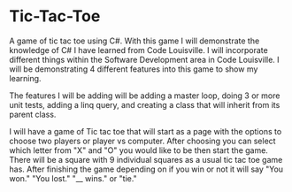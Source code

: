 # Tic-Tac-Toe
A game of tic tac toe using C#.
With this game I will demonstrate the knowledge of C# I have learned from Code Louisville. I will incorporate different things within the Software Development area in Code Louisville. I will be demonstrating 4 different features into this game to show my learning.

The features I will be adding will be adding a master loop, doing 3 or more unit tests, adding a linq query, and creating a class that will inherit from its parent class.

I will have a game of Tic tac toe that will start as a page with the options to choose two players or player vs computer. After choosing you can select which letter from "X" and "O" you would like to be then start the game. There will be a square with 9 individual squares as a usual tic tac toe game has. After finishing the game depending on if you win or not it will say "You won." "You lost." "__ wins." or "tie." 

